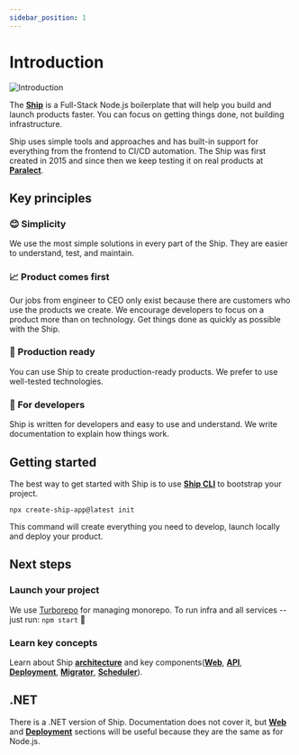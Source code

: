 ```yaml
---
sidebar_position: 1
---
```


# Introduction

![Introduction](/img/ship.png)

The **[Ship](https://ship.paralect.com/)** is a Full-Stack Node.js boilerplate that will help you build and launch products faster. You can focus on getting things done, not building infrastructure.

Ship uses simple tools and approaches and has built-in support for everything from the frontend to CI/CD automation. The Ship was first created in 2015 and since then we keep testing it on real products at [**Paralect**](https://www.paralect.com/).

## Key principles

### **😊 Simplicity**
We use the most simple solutions in every part of the Ship. They are easier to understand, test, and maintain.

### **📈 Product comes first**
Our jobs from engineer to CEO only exist because there are customers who use the products we create. We encourage developers to focus on a product more than on technology. Get things done as quickly as possible with the Ship.

### **🚀 Production ready**
You can use Ship to create production-ready products. We prefer to use well-tested technologies.

### **🥷 For developers**
Ship is written for developers and easy to use and understand. We write documentation to explain how things work.

## Getting started

The best way to get started with Ship is to use **[Ship CLI](./packages/create-ship-app.md)** to bootstrap your project.

```shell
npx create-ship-app@latest init
```

This command will create everything you need to develop, launch locally and deploy your product.

## Next steps
### Launch your project

We use [Turborepo](https://turborepo.org/docs) for managing monorepo.
To run infra and all services -- just run: `npm start` 🚀

### Learn key concepts

Learn about Ship **[architecture](./architecture.md)**  and key components(**[Web](./web/overview.md)**, **[API](./api/overview.md)**, **[Deployment](./deployment/kubernetes/overview.md)**, **[Migrator](./migrator.md)**, **[Scheduler](./scheduler.md)**).

## .NET

There is a .NET version of Ship. Documentation does not cover it, but **[Web](./web/overview.md)** and **[Deployment](./deployment/kubernetes/overview.md)** sections will be useful because they are the same as for Node.js.
